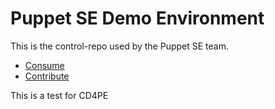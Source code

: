 Puppet SE Demo Environment
==========================

This is the control-repo used by the Puppet SE team.

* [Consume](docs/consume.md)
* [Contribute](docs/contribute.md)

This is a test for CD4PE
